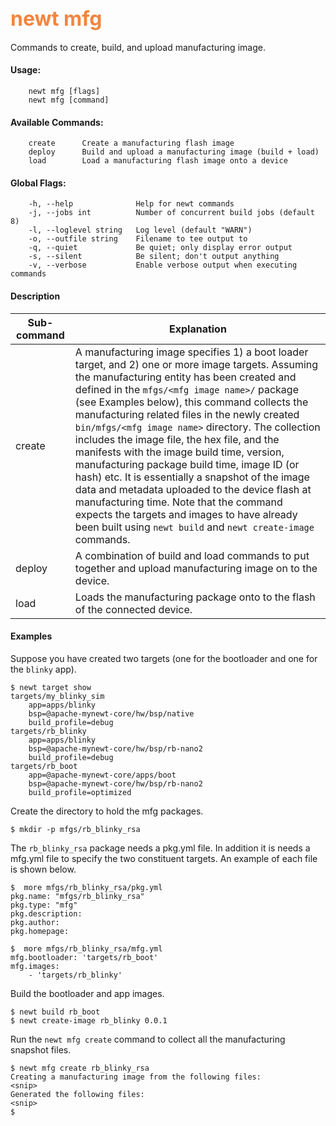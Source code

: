 ## <font color="#F2853F" style="font-size:24pt">newt mfg </font>

Commands to create, build, and upload manufacturing image. 

#### Usage: 

```no-highlight
    newt mfg [flags]
    newt mfg [command]
```
#### Available Commands: 

```no-highlight
    create      Create a manufacturing flash image
    deploy      Build and upload a manufacturing image (build + load)
    load        Load a manufacturing flash image onto a device
```

#### Global Flags:

```no-highlight
    -h, --help              Help for newt commands
    -j, --jobs int          Number of concurrent build jobs (default 8)
    -l, --loglevel string   Log level (default "WARN")
    -o, --outfile string    Filename to tee output to
    -q, --quiet             Be quiet; only display error output
    -s, --silent            Be silent; don't output anything
    -v, --verbose           Enable verbose output when executing commands
```
#### Description

Sub-command  | Explanation
-------------| ------------------------
create     | A manufacturing image specifies 1) a boot loader target, and 2) one or more image targets. Assuming the manufacturing entity has been created and defined in the `mfgs/<mfg image name>/` package (see Examples below), this command collects the manufacturing related files in the newly created `bin/mfgs/<mfg image name>` directory. The collection includes the image file, the hex file, and the  manifests with the image build time, version, manufacturing package build time, image ID (or hash) etc. It is essentially a snapshot of the image data and metadata uploaded to the device flash at manufacturing time. Note that the command expects the targets and images to have already been built using `newt build` and `newt create-image` commands.
deploy     | A combination of build and load commands to put together and upload manufacturing image on to the device.
load      | Loads the manufacturing package onto to the flash of the connected device.


#### Examples

Suppose you have created two targets (one for the bootloader and one for the `blinky` app). 

```no-highlight
$ newt target show
targets/my_blinky_sim
    app=apps/blinky
    bsp=@apache-mynewt-core/hw/bsp/native
    build_profile=debug
targets/rb_blinky
    app=apps/blinky
    bsp=@apache-mynewt-core/hw/bsp/rb-nano2
    build_profile=debug
targets/rb_boot
    app=@apache-mynewt-core/apps/boot
    bsp=@apache-mynewt-core/hw/bsp/rb-nano2
    build_profile=optimized
```

Create the directory to hold the mfg packages.

```
$ mkdir -p mfgs/rb_blinky_rsa
```

The `rb_blinky_rsa` package needs a pkg.yml file. In addition it is needs a mfg.yml file to specify the two constituent targets. An example of each file is shown below.

```
$  more mfgs/rb_blinky_rsa/pkg.yml 
pkg.name: "mfgs/rb_blinky_rsa"
pkg.type: "mfg"
pkg.description: 
pkg.author: 
pkg.homepage: 
```

```
$  more mfgs/rb_blinky_rsa/mfg.yml 
mfg.bootloader: 'targets/rb_boot'
mfg.images:
    - 'targets/rb_blinky'
```

Build the bootloader and app images.

```
$ newt build rb_boot
$ newt create-image rb_blinky 0.0.1
```

Run the `newt mfg create` command to collect all the manufacturing snapshot files.

```
$ newt mfg create rb_blinky_rsa
Creating a manufacturing image from the following files:
<snip>
Generated the following files:
<snip>
$
```
